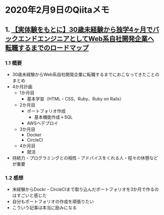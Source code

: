 # 2020年2月9日のQiitaメモ

## 1. [【実体験をもとに】30歳未経験から独学4ヶ月でバックエンドエンジニアとしてWeb系自社開発企業へ転職するまでのロードマップ](https://qiita.com/WATARU_GP01/items/7e534e08f9f583d15775)

### 1.1 概要

- 30歳未経験からWeb系自社開発企業に転職するまでにおこなってきたことのまとめ
- 4か月計画
  - 1か月目
    - 基本学習（HTML・CSS、Ruby、Ruby on Rails）
  - 2か月目
    - ポートフォリオ作成
      - 基本機能作成＋SQL
    - AWSへデプロイ
  - 3か月目
    - Docker
    - CircleCI
  - 4か月目
    - 就活
- 持続力・プログラミングとの相性・アドバイスをくれる人・程々の休憩などが重要

### 1.2 感想

- 未経験からDockr・CircleCIまで取り込んだポートフォリオを3か月で作るのはすごいと感じた
- 自分もポートフォリオの作成を頑張りたい
- こういう記事は本当に励みになる
